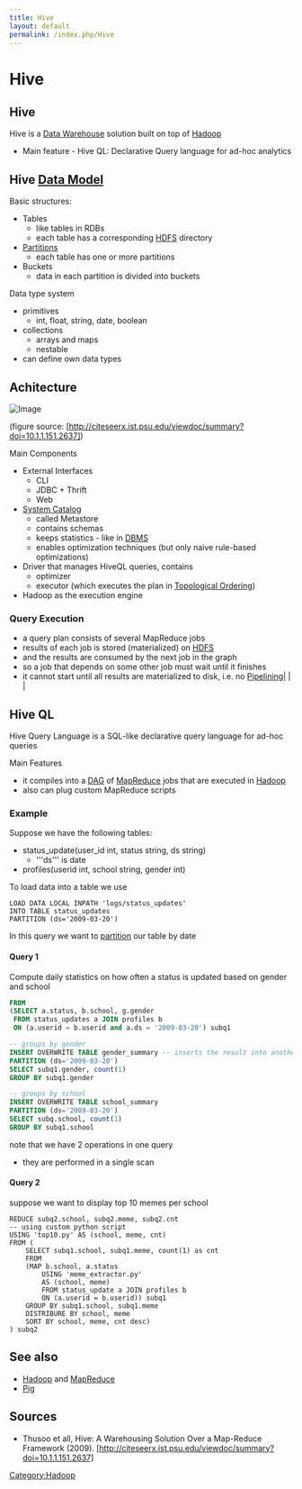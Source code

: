 ```yaml
---
title: Hive
layout: default
permalink: /index.php/Hive
---
```


# Hive

## Hive
Hive is a [Data Warehouse](Data_Warehousing) solution built on top of [Hadoop](Hadoop)
- Main feature - Hive QL: Declarative Query language for ad-hoc analytics


## Hive [Data Model](Data_Model)
Basic structures:
- Tables
  - like tables in RDBs
  - each table has a corresponding [HDFS](HDFS) directory
- [Partitions](Database_Partitioning)
  - each table has one or more partitions
- Buckets
  - data in each partition is divided into buckets

Data type system
- primitives
  - int, float, string, date, boolean
- collections
  - arrays and maps
  - nestable
- can define own data types


## Achitecture
<img src="https://raw.github.com/alexeygrigorev/ulb-dw-project-hadoop/master/report/images/hive-architecture.png" alt="Image">

(figure source: [http://citeseerx.ist.psu.edu/viewdoc/summary?doi=10.1.1.151.2637])

Main Components
- External Interfaces
  - CLI
  - JDBC + Thrift
  - Web
- [System Catalog](Database_System_Catalog)
  - called Metastore
  - contains schemas
  - keeps statistics - like in [DBMS](Databases)
  - enables optimization techniques (but only naive rule-based optimizations)
- Driver that manages HiveQL queries, contains 
  - optimizer
  - executor (which executes the plan in [Topological Ordering](Topological_Ordering))
- Hadoop as the execution engine


### Query Execution
- a query plan consists of several MapReduce jobs
- results of each job is stored (materialized) on [HDFS](HDFS)
- and the results are consumed by the next job in the graph
- so a job that depends on some other job must wait until it finishes
- it cannot start until all results are materialized to disk, i.e. no [Pipelining](Pipelining)|   | |
## Hive QL
Hive Query Language is a SQL-like declarative query language for ad-hoc queries 

Main Features
- it compiles into a [DAG](Graphs#Directed_Acyclic_Graph) of [MapReduce](MapReduce) jobs that are executed in [Hadoop](Hadoop)
- also can plug custom MapReduce scripts 


### Example
Suppose we have the following tables:
- status_update(user_id int, status string, ds string)
  - '''ds''' is date
- profiles(userid int, school string, gender int)


To load data into a table we use 

```scdoc
LOAD DATA LOCAL INPATH 'logs/status_updates'
INTO TABLE status_updates 
PARTITION (ds='2009-03-20')
```

In this query we want to [partition](Database_Partitioning) our table by date

#### Query 1
Compute daily statistics on how often a status is updated based on gender and school

```sql
FROM 
(SELECT a.status, b.school, g.gender
 FROM status_updates a JOIN profiles b
 ON (a.userid = b.userid and a.ds = '2009-03-20') subq1

-- groups by gender
INSERT OVERWRITE TABLE gender_summary -- inserts the result into another table
PARTITION (ds='2009-03-20')
SELECT subq1.gender, count(1)
GROUP BY subq1.gender

-- groups by school
INSERT OVERWRITE TABLE school_summary
PARTITION (ds='2009-03-20')
SELECT subq.school, count(1)
GROUP BY subq1.school
```

note that we have 2 operations in one query
- they are performed in a single scan

#### Query 2
suppose we want to display top 10 memes per school

```text only
REDUCE subq2.school, subq2.meme, subq2.cnt
-- using custom python script
USING 'top10.py' AS (school, meme, cnt)
FROM (
	SELECT subq1.school, subq1.meme, count(1) as cnt
	FROM
	(MAP b.school, a.status
		USING 'meme_extractor.py'
		AS (school, meme)
		FROM status_update a JOIN profiles b
		ON (a.userid = b.userid)) subq1
	GROUP BY subq1.school, subq1.meme
	DISTRIBURE BY school, meme
	SORT BY school, meme, cnt desc)
) subq2
```


## See also
- [Hadoop](Hadoop) and [MapReduce](MapReduce)
- [Pig](Pig)

## Sources
- Thusoo et all, Hive: A Warehousing Solution Over a Map-Reduce Framework (2009). [http://citeseerx.ist.psu.edu/viewdoc/summary?doi=10.1.1.151.2637]


[Category:Hadoop](Category_Hadoop)